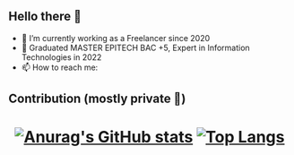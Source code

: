 ## Hello there 👋

- 🔭 I’m currently working as a Freelancer since 2020
- 💼 Graduated MASTER EPITECH BAC +5, Expert in Information Technologies in 2022
- 📫 How to reach me: 

## Contribution (mostly private 🥲)

<h1 align="center">

  [![Anurag's GitHub stats](https://github-readme-stats.vercel.app/api?username=lplanch&count_private=true&show_icons=true&theme=tokyonight)](https://github.com/anuraghazra/github-readme-stats) [![Top Langs](https://github-readme-stats.vercel.app/api/top-langs/?username=lplanch&layout=compact&theme=tokyonight)](https://github.com/anuraghazra/github-readme-stats)

</h1>
